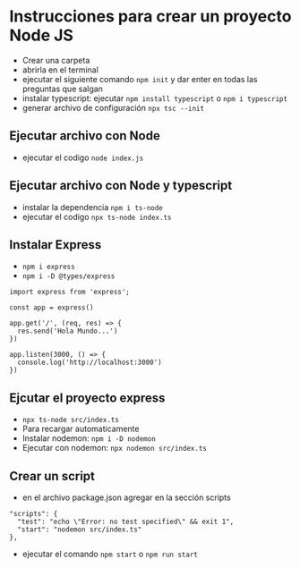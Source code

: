 # Instrucciones para crear un proyecto Node JS

- Crear una carpeta
- abrirla en el terminal
- ejecutar el siguiente comando `npm init` y dar enter en todas las preguntas que salgan
- instalar typescript: ejecutar `npm install typescript` o `npm i typescript`
- generar archivo de configuración `npx tsc --init`

## Ejecutar archivo con Node

- ejecutar el codigo `node index.js`

## Ejecutar archivo con Node y typescript


- instalar la dependencia `npm i ts-node`
- ejecutar el codigo `npx ts-node index.ts`

## Instalar Express

- `npm i express`
- `npm i -D @types/express`

```
import express from 'express';

const app = express()

app.get('/', (req, res) => {
  res.send('Hola Mundo...')
})

app.listen(3000, () => {
  console.log('http://localhost:3000')
})

```

## Ejcutar el proyecto express

- `npx ts-node src/index.ts`
- Para recargar automaticamente
- Instalar nodemon: `npm i -D nodemon`
- Ejecutar con nodemon: `npx nodemon src/index.ts`

## Crear un script

- en el archivo package.json agregar en la sección scripts
```
"scripts": {
  "test": "echo \"Error: no test specified\" && exit 1",
  "start": "nodemon src/index.ts"
},
```
- ejecutar el comando `npm start` o `npm run start`